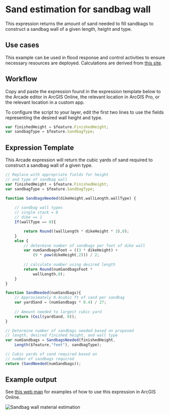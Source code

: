 # Sand estimation for sandbag wall

This expression returns the amount of sand needed to fill sandbags to construct a sandbag wall of a given length, height and type.

## Use cases

This example can be used in flood response and control activities to ensure necessary resources are deployed. Calculations are derived from [this site]( https://articles.extension.org/pages/26483/sandbagging-for-flood-protection).

## Workflow

Copy and paste the expression found in the expression template below to the Arcade editor in ArcGIS Online, the relevant location in ArcGIS Pro, or the relevant location in a custom app.

To configure the script to your layer, edit the first two lines to use the fields representing the desired wall height and type.

```js
var finishedHeight = $feature.FinishedHeight;
var sandbagType = $feature.SandbagType;
```

## Expression Template

This Arcade expression will return the cubic yards of sand required to construct a sandbag wall of a given type.

```js
// Replace with appropriate fields for height 
// and type of sandbag wall
var finishedHeight = $feature.FinishedHeight;
var sandbagType = $feature.SandbagType;

function SandbagsNeeded(dikeHeight,wallLength,wallType) {
    
    // sandbag wall types
    // single stack = 0
    // dike == 1 
    If(wallType == 0){

        return Round((wallLength * dikeHeight * 3),0);
    }
    else {
        // determine number of sandbags per foot of dike wall
        var numSandbagsFoot = ((3 * dikeHeight) + 
            (9 * pow(dikeHeight,2))) / 2;
        
        // calculate number using desired length
        return Round(numSandbagsFoot * 
            wallLength,0);
    }
}

function SandNeeded(numSandbags){
    // Approximately 0.4cubic ft of sand per sandbag
    var yardSand = (numSandbags * 0.4) / 27;
    
    // Amount needed to largest cubic yard
    return (Ceil(yardSand, 0));
}

// Determine number of sandbags needed based on proposed 
// length, desired finished height, and wall type
var numSandbags = SandbagsNeeded(finishedHeight, 
    Length($feature,"feet"), sandbagType); 

// Cubic yards of sand required based on 
// number of sandbags required
return (SandNeeded(numSandbags));
```

## Example output

See [this web map](https://esriapps.maps.arcgis.com/home/webmap/viewer.html?webmap=60954daaebc84852ac74b3776a4d1ea5&extent=-90.2909,38.8442,-90.2355,38.8693) for examples of how to use this expression in ArcGIS Online.

![Sandbag wall material estimation](./images/sandbag-estimate.png)